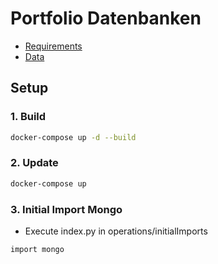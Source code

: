 # Portfolio Datenbanken

- [Requirements](./docs/requirements.md)
- [Data](./docs/yelpData.md)

## Setup

### 1. Build
```bash
docker-compose up -d --build
```

### 2. Update
```bash
docker-compose up
```

### 3. Initial Import Mongo
- Execute index.py in operations/initialImports
```bash
import mongo
```